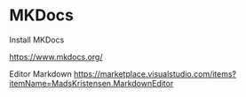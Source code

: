 # MKDocs

Install MKDocs

https://www.mkdocs.org/

Editor Markdown
https://marketplace.visualstudio.com/items?itemName=MadsKristensen.MarkdownEditor
